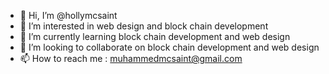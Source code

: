 - 👋 Hi, I’m @hollymcsaint
- 👀 I’m interested in web design and block chain development
- 🌱 I’m currently learning block chain development and web design
- 💞️ I’m looking to collaborate on block chain development and web design
- 📫 How to reach me : muhammedmcsaint@gmail.com

<!---
hollymcsaint/hollymcsaint is a ✨ special ✨ repository because its `README.md` (this file) appears on your GitHub profile.
You can click the Preview link to take a look at your changes.
--->

